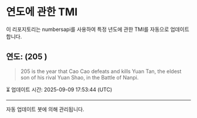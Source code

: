 
# 연도에 관한 TMI

이 리포지토리는 numbersapi를 사용하여 특정 년도에 관한 TMI를 자동으로 업데이트합니다.

## 연도: (205 )
> 205 is the year that Cao Cao defeats and kills Yuan Tan, the eldest son of his rival Yuan Shao, in the Battle of Nanpi.

⏳ 업데이트 시간: 2025-09-09 17:53:44 (UTC)

---
자동 업데이트 봇에 의해 관리됩니다.

